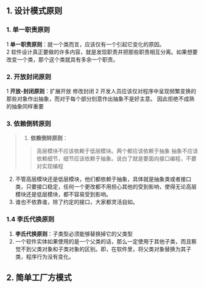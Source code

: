 
##  1. 设计模式原则 

###  1. 单一职责原则
1 **单一职责原则**：就一个类而言，应该仅有一个引起它变化的原因。  
2 软件设计真正要做的许多内容，就是发现职责并把那些职责相互分离。如果想要改变一个类，那个这个类就具有多余一个职责。

###  2. 开放封闭原则
1 **开放-封闭原则**：扩展开放 修改封闭
2 开发人员应该仅对程序中呈现频繁变换的那些对象作出抽象，而对于每个部分刻意作出抽象不是好主意。
因此拒绝不成熟的抽象同样重要

###  3. 依赖倒转原则
>1. **依赖倒转原则**：
 >>高层模块不应该依赖于低层模块。两个都应该依赖于抽象
 >>抽象不应该依赖细节，细节应该依赖于抽象。说白了就是要面向接口编程，不要对实现编程
 2. 不管高层模块还是低层模块，他们都依赖于抽象，具体就是抽象类或者接口类，只要接口稳定，任何一个更改都不用担心其他的受到影响，使得无论高层模块还是低层模块，都不容易受到影响。    
3. 谁也不依靠谁，除了约定的接口，大家都灵活自如。

### 1.4 李氏代换原则
1. **李氏代换原则**：子类型必须能够替换掉它的父类型
2. 一个软件实体如果使用的是一个父类的话，那么一定使用于其他子类，而且察觉不到父类对象和子类对象的区别。即，在软件里，将父类对象替换为其子类，程序行为没有变化。


##  2. 简单工厂方模式
